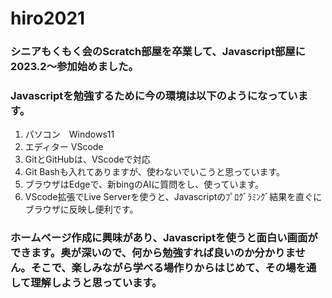 # hiro2021
### シニアもくもく会のScratch部屋を卒業して、Javascript部屋に2023.2～参加始めました。
### Javascriptを勉強するために今の環境は以下のようになっています。
1. パソコン　Windows11
2. エディター VScode
3. GitとGitHubは、VScodeで対応
4. Git Bashも入れてありますが、使わないでいこうと思っています。
5. ブラウザはEdgeで、新bingのAIに質問をし、使っています。
6. VScode拡張でLive Serverを使うと、Javascriptのﾌﾟﾛｸﾞﾗﾐﾝｸﾞ結果を直ぐにブラウザに反映し便利です。
### ホームページ作成に興味があり、Javascriptを使うと面白い画面ができます。奥が深いので、何から勉強すれば良いのか分かりません。そこで、楽しみながら学べる場作りからはじめて、その場を通して理解しようと思っています。
